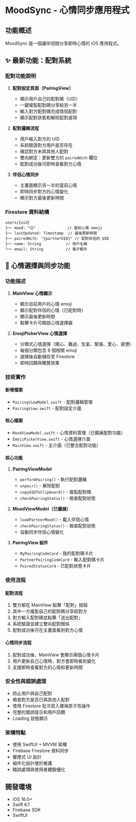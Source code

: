 # MoodSync - 心情同步應用程式

## 功能概述

MoodSync 是一個讓伴侶間分享即時心情的 iOS 應用程式。

## ✨ 最新功能：配對系統

### 配對功能說明
1. **配對設定頁面（PairingView）**
   - 顯示用戶自己的配對碼（UID）
   - 一鍵複製配對碼分享給另一半
   - 輸入對方配對碼完成情侶配對
   - 顯示配對狀態和解除配對選項

2. **配對邏輯流程**
   - 用戶輸入對方的 UID
   - 系統驗證對方用戶是否存在
   - 確認對方未與其他人配對
   - 雙向綁定：更新雙方的 `pairedWith` 欄位
   - 配對成功後可即時查看對方心情

3. **伴侶心情同步**
   - 主畫面顯示另一半的當前心情
   - 即時同步對方的心情變化
   - 顯示對方最後更新時間

### Firestore 資料結構
```
users/{uid}
├── mood: "😊"              // 當前心情 emoji
├── lastUpdated: Timestamp  // 最後更新時間
├── pairedWith: "{partnerUID}" // 配對伴侶的 UID
├── name: String           // 用戶名稱
└── email: String          // 電子郵件
```

## 🎯 心情選擇與同步功能

### 功能描述
1. **MainView 心情顯示**
   - 顯示目前用戶的心情 emoji
   - 顯示配對伴侶的心情（已配對時）
   - 顯示最後更新時間
   - 點擊卡片可開啟心情選擇器

2. **EmojiPickerView 心情選擇**
   - 分類式心情選擇（開心、難過、生氣、緊張、愛心、疲憊）
   - 每個分類包含 8 個相關 emoji
   - 選擇後自動儲存至 Firestore
   - 即時回饋與觸覺效果

### 技術實作

#### 新增檔案
- `PairingViewModel.swift` - 配對邏輯管理
- `PairingView.swift` - 配對設定介面

#### 核心檔案
- `MoodViewModel.swift` - 心情資料管理（已擴展配對功能）
- `EmojiPickerView.swift` - 心情選擇介面  
- `MainView.swift` - 主介面（已整合配對功能）

#### 核心功能

1. **PairingViewModel**
   - `performPairing()` - 執行配對邏輯
   - `unpair()` - 解除配對
   - `copyUIDToClipboard()` - 複製配對碼
   - `checkPairingStatus()` - 檢查配對狀態

2. **MoodViewModel（已擴展）**
   - `loadPartnerMood()` - 載入伴侶心情
   - `checkPairingStatus()` - 檢查配對狀態
   - 自動同步伴侶心情變化

3. **PairingView 組件**
   - `MyPairingCodeCard` - 我的配對碼卡片
   - `PartnerPairingCodeCard` - 輸入配對碼卡片
   - `PairedStatusCard` - 已配對狀態卡片

### 使用流程

#### 配對流程
1. 雙方都在 MainView 點擊「配對」按鈕
2. 其中一方複製自己的配對碼分享給對方
3. 對方輸入配對碼並點擊「送出配對」
4. 系統驗證並建立雙向配對關係
5. 配對成功後可在主畫面看到對方心情

#### 心情同步流程
1. 配對成功後，MainView 會顯示兩個心情卡片
2. 用戶更新自己心情時，對方會即時看到變化
3. 支援即時查看對方的心情和更新時間

### 安全性與錯誤處理
- 防止用戶與自己配對
- 檢查對方是否已與其他人配對
- 使用 Firestore 批次寫入確保原子性操作
- 完整的錯誤提示和用戶回饋
- Loading 狀態顯示

### 架構特點
- 使用 SwiftUI + MVVM 架構
- Firebase Firestore 資料同步
- 響應式 UI 設計
- 組件化設計便於維護
- 錯誤處理與使用者體驗優化

## 開發環境
- iOS 16.0+
- Swift 6.1
- Firebase SDK
- SwiftUI 